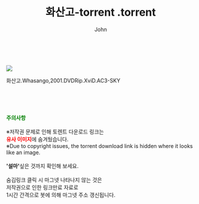 ﻿---
layout: post
title:  "                   화산고-torrent                .torrent"
author: John
categories: [ 영화 ]
tags: [  ]
image: https://torrentrj59.com/uploadfile/full/18aabaf37cc3083187c7174290d2d18bea7ee6ce.jpg 
description: "                   화산고-torrent                 torrent 정보 공유"
toc: true
toc_sticky: true
---

<br>
<p><img src="https://torrentrj59.com/uploadfile/full/18aabaf37cc3083187c7174290d2d18bea7ee6ce.jpg"/></p>
 화산고.Whasango,2001.DVDRip.XviD.AC3-SKY    
    
<br><br><br>
<p data-ke-size="size16"><b><span style="color: green;">주의사항</span></b><br /><br />※저작권 문제로 인해 토렌트 다운로드 링크는<br /><b><span style="color: red;">유사 이미지</span></b>에 숨겨뒀습니다.<br />※Due to copyright issues, the torrent download link is hidden where it looks like an image.<br /><br /><b>'설마'</b>싶은 것까지 확인해 보세요.<br /><br />숨김링크 클릭 시 마그넷 나타나지 않는 것은<br />저작권으로 인한 링크만료 자료로<br />1시간 간격으로 봇에 의해 마그넷 주소 갱신됩니다.</p>
